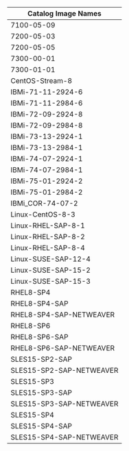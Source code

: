 | Catalog Image Names        |
|----------------------------|
| 7100-05-09                 |
| 7200-05-03                 |
| 7200-05-05                 |
| 7300-00-01                 |
| 7300-01-01                 |
| CentOS-Stream-8            |
| IBMi-71-11-2924-6          |
| IBMi-71-11-2984-6          |
| IBMi-72-09-2924-8          |
| IBMi-72-09-2984-8          |
| IBMi-73-13-2924-1          |
| IBMi-73-13-2984-1          |
| IBMi-74-07-2924-1          |
| IBMi-74-07-2984-1          |
| IBMi-75-01-2924-2          |
| IBMi-75-01-2984-2          |
| IBMi_COR-74-07-2           |
| Linux-CentOS-8-3           |
| Linux-RHEL-SAP-8-1         |
| Linux-RHEL-SAP-8-2         |
| Linux-RHEL-SAP-8-4         |
| Linux-SUSE-SAP-12-4        |
| Linux-SUSE-SAP-15-2        |
| Linux-SUSE-SAP-15-3        |
| RHEL8-SP4                  |
| RHEL8-SP4-SAP              |
| RHEL8-SP4-SAP-NETWEAVER    |
| RHEL8-SP6                  |
| RHEL8-SP6-SAP              |
| RHEL8-SP6-SAP-NETWEAVER    |
| SLES15-SP2-SAP             |
| SLES15-SP2-SAP-NETWEAVER   |
| SLES15-SP3                 |
| SLES15-SP3-SAP             |
| SLES15-SP3-SAP-NETWEAVER   |
| SLES15-SP4                 |
| SLES15-SP4-SAP             |
| SLES15-SP4-SAP-NETWEAVER   |
